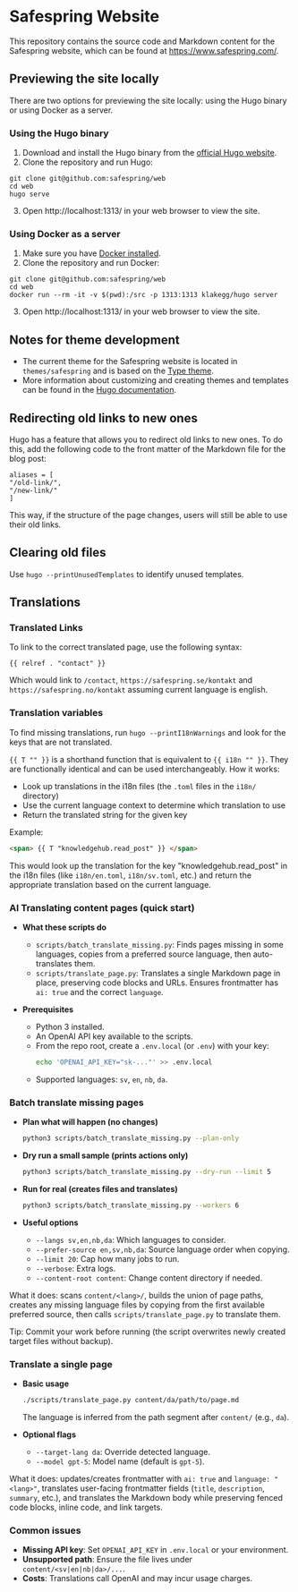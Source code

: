 # Safespring Website

This repository contains the source code and Markdown content for the Safespring website, which can be found at https://www.safespring.com/.

## Previewing the site locally

There are two options for previewing the site locally: using the Hugo binary or using Docker as a server.

### Using the Hugo binary

1. Download and install the Hugo binary from the [official Hugo website](https://gohugo.io/overview/installing/).
2. Clone the repository and run Hugo:

```
git clone git@github.com:safespring/web
cd web
hugo serve
```

3. Open http://localhost:1313/ in your web browser to view the site.

### Using Docker as a server

1. Make sure you have [Docker installed](https://www.docker.com/products/container-runtime#/download).
2. Clone the repository and run Docker:

```
git clone git@github.com:safespring/web
cd web
docker run --rm -it -v $(pwd):/src -p 1313:1313 klakegg/hugo server
```

3. Open http://localhost:1313/ in your web browser to view the site.

## Notes for theme development

- The current theme for the Safespring website is located in `themes/safespring` and is based on the [Type theme](https://github.com/digitalcraftsman/hugo-type-theme).
- More information about customizing and creating themes and templates can be found in the [Hugo documentation](https://gohugo.io/themes/customizing/).

## Redirecting old links to new ones

Hugo has a feature that allows you to redirect old links to new ones. To do this, add the following code to the front matter of the Markdown file for the blog post:

```
aliases = [
"/old-link/",
"/new-link/"
]
```

This way, if the structure of the page changes, users will still be able to use their old links.

## Clearing old files

Use `hugo --printUnusedTemplates` to identify unused templates.

## Translations

### Translated Links

To link to the correct translated page, use the following syntax:

```
{{ relref . "contact" }}
```

Which would link to `/contact`, `https://safespring.se/kontakt` and `https://safespring.no/kontakt` assuming current language is english.

### Translation variables

To find missing translations, run `hugo --printI18nWarnings` and look for the keys that are not translated.

`{{ T "" }}` is a shorthand function that is equivalent to `{{ i18n "" }}`. They are functionally identical and can be used interchangeably.
How it works:

- Look up translations in the i18n files (the `.toml` files in the `i18n/` directory)
- Use the current language context to determine which translation to use
- Return the translated string for the given key

Example:

```html
<span> {{ T "knowledgehub.read_post" }} </span>
```

This would look up the translation for the key "knowledgehub.read_post" in the i18n files (like `i18n/en.toml`, `i18n/sv.toml`, etc.) and return the appropriate translation based on the current language.

### AI Translating content pages (quick start)

- **What these scripts do**

  - `scripts/batch_translate_missing.py`: Finds pages missing in some languages, copies from a preferred source language, then auto-translates them.
  - `scripts/translate_page.py`: Translates a single Markdown page in place, preserving code blocks and URLs. Ensures frontmatter has `ai: true` and the correct `language`.

- **Prerequisites**
  - Python 3 installed.
  - An OpenAI API key available to the scripts.
  - From the repo root, create a `.env.local` (or `.env`) with your key:
    ```bash
    echo 'OPENAI_API_KEY="sk-..."' >> .env.local
    ```
  - Supported languages: `sv`, `en`, `nb`, `da`.

### Batch translate missing pages

- **Plan what will happen (no changes)**

  ```bash
  python3 scripts/batch_translate_missing.py --plan-only
  ```

- **Dry run a small sample (prints actions only)**

  ```bash
  python3 scripts/batch_translate_missing.py --dry-run --limit 5
  ```

- **Run for real (creates files and translates)**

  ```bash
  python3 scripts/batch_translate_missing.py --workers 6
  ```

- **Useful options**
  - `--langs sv,en,nb,da`: Which languages to consider.
  - `--prefer-source en,sv,nb,da`: Source language order when copying.
  - `--limit 20`: Cap how many jobs to run.
  - `--verbose`: Extra logs.
  - `--content-root content`: Change content directory if needed.

What it does: scans `content/<lang>/`, builds the union of page paths, creates any missing language files by copying from the first available preferred source, then calls `scripts/translate_page.py` to translate them.

Tip: Commit your work before running (the script overwrites newly created target files without backup).

### Translate a single page

- **Basic usage**

  ```bash
  ./scripts/translate_page.py content/da/path/to/page.md
  ```

  The language is inferred from the path segment after `content/` (e.g., `da`).

- **Optional flags**
  - `--target-lang da`: Override detected language.
  - `--model gpt-5`: Model name (default is `gpt-5`).

What it does: updates/creates frontmatter with `ai: true` and `language: "<lang>"`, translates user-facing frontmatter fields (`title`, `description`, `summary`, etc.), and translates the Markdown body while preserving fenced code blocks, inline code, and link targets.

### Common issues

- **Missing API key**: Set `OPENAI_API_KEY` in `.env.local` or your environment.
- **Unsupported path**: Ensure the file lives under `content/<sv|en|nb|da>/...`.
- **Costs**: Translations call OpenAI and may incur usage charges.
